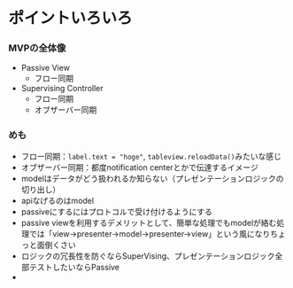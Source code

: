 # ポイントいろいろ

### MVPの全体像

- Passive View
  - フロー同期
- Supervising Controller
  - フロー同期
  - オブザーバー同期

### めも

- フロー同期：```label.text = "hoge"```, ```tableview.reloadData()```みたいな感じ
- オブザーバー同期：都度notification centerとかで伝達するイメージ
- modelはデータがどう扱われるか知らない（プレゼンテーションロジックの切り出し）
- apiなげるのはmodel
- passiveにするにはプロトコルで受け付けるようにする
- passive viewを利用するデメリットとして、簡単な処理でもmodelが絡む処理では「view→presenter→model→presenter→view」という風になりちょっと面倒くさい
- ロジックの冗長性を防ぐならSuperVising、プレゼンテーションロジック全部テストしたいならPassive
- 
